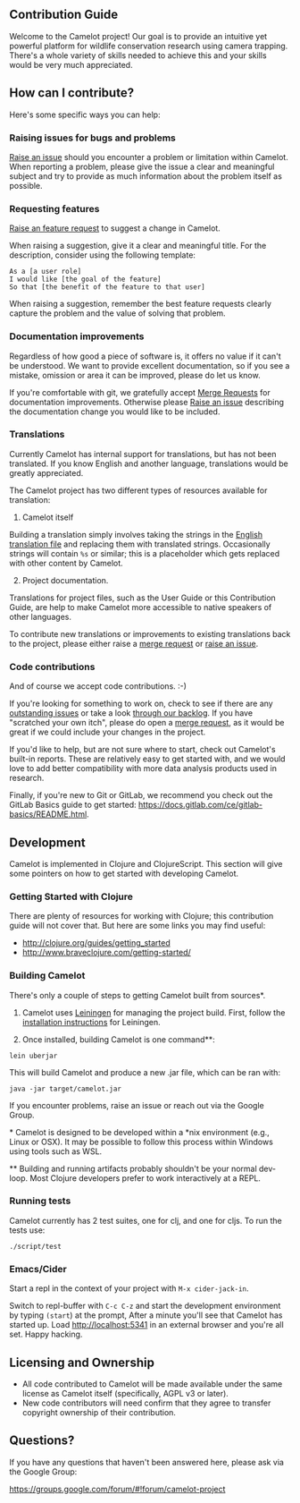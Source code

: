 ## Contribution Guide

Welcome to the Camelot project!  Our goal is to provide an intuitive yet powerful platform for wildlife conservation research using camera trapping.  There's a whole variety of skills needed to achieve this and your skills would be very much appreciated.

## How can I contribute?

Here's some specific ways you can help:

### Raising issues for bugs and problems

[Raise an issue](https://gitlab.com/camelot-project/camelot/issues) should you encounter a problem or limitation within Camelot.  When reporting a problem, please give the issue a clear and meaningful subject and try to provide as much information about the problem itself as possible.

### Requesting features

[Raise an feature request](https://tree.taiga.io/project/cshclm-camelot/issues) to suggest a change in Camelot.

When raising a suggestion, give it a clear and meaningful title.  For the description, consider using the following template:

```
As a [a user role]
I would like [the goal of the feature]
So that [the benefit of the feature to that user]
```

When raising a suggestion, remember the best feature requests clearly capture the problem and the value of solving that problem.

### Documentation improvements

Regardless of how good a piece of software is, it offers no value if it can't be understood.  We want to provide excellent documentation, so if you see a mistake, omission or area it can be improved, please do let us know.

If you're comfortable with git, we gratefully accept [Merge Requests](https://docs.gitlab.com/ce/gitlab-basics/add-merge-request.html) for documentation improvements.  Otherwise please [Raise an issue](https://gitlab.com/camelot-project/camelot/issues) describing the documentation change you would like to be included.

### Translations

Currently Camelot has internal support for translations, but has not been translated.  If you know English and another language, translations would be greatly appreciated.

The Camelot project has two different types of resources available for translation:

1. Camelot itself

Building a translation simply involves taking the strings in the [English translation file](https://gitlab.com/camelot-project/camelot/blob/master/src/cljc/camelot/translation/en.cljc) and replacing them with translated strings.  Occasionally strings will contain `%s` or similar; this is a placeholder which gets replaced with other content by Camelot.

2. Project documentation.

Translations for project files, such as the User Guide or this Contribution Guide, are help to make Camelot more accessible to native speakers of other languages.

To contribute new translations or improvements to existing translations back to the project, please either raise a [merge request](https://gitlab.com/camelot-project/camelot/merge_requests) or [raise an issue](https://gitlab.com/camelot-project/camelot/issues).

### Code contributions

And of course we accept code contributions. :-)

If you're looking for something to work on, check to see if there are any [outstanding issues](https://gitlab.com/camelot-project/camelot/issues) or take a look [through our backlog](https://tree.taiga.io/project/cshclm-camelot/backlog).  If you have "scratched your own itch", please do open a [merge request](https://gitlab.com/camelot-project/camelot/merge_requests), as it would be great if we could include your changes in the project.

If you'd like to help, but are not sure where to start, check out Camelot's built-in reports.  These are relatively easy to get started with, and we would love to add better compatibility with more data analysis products used in research.

Finally, if you're new to Git or GitLab, we recommend you check out the GitLab Basics guide to get started: https://docs.gitlab.com/ce/gitlab-basics/README.html.

## Development

Camelot is implemented in Clojure and ClojureScript.  This section will give some pointers on how to get started with developing Camelot.

### Getting Started with Clojure

There are plenty of resources for working with Clojure; this contribution guide will not cover that.  But here are some links you may find useful:

* http://clojure.org/guides/getting_started
* http://www.braveclojure.com/getting-started/

### Building Camelot

There's only a couple of steps to getting Camelot built from sources\*.

1. Camelot uses [Leiningen](https://leiningen.org/) for managing the project build.  First, follow the [installation instructions](https://leiningen.org/#install) for Leiningen.

2. Once installed, building Camelot is one command\*\*:

```
lein uberjar
```

This will build Camelot and produce a new .jar file, which can be ran with:

```
java -jar target/camelot.jar
```

If you encounter problems, raise an issue or reach out via the Google Group.

\* Camelot is designed to be developed within a \*nix environment (e.g., Linux or OSX).  It may be possible to follow this process within Windows using tools such as WSL.

\*\* Building and running artifacts probably shouldn't be your normal dev-loop.  Most Clojure developers prefer to work interactively at a REPL.

### Running tests

Camelot currently has 2 test suites, one for clj, and one for cljs. To run the tests use:

```
./script/test
```

### Emacs/Cider

Start a repl in the context of your project with `M-x cider-jack-in`.

Switch to repl-buffer with `C-c C-z` and start the development environment by
typing `(start`) at the prompt, After a minute you'll see that Camelot has
started up.  Load [http://localhost:5341](http://localhost:5341) in an
external browser and you're all set. Happy hacking.

## Licensing and Ownership

* All code contributed to Camelot will be made available under the same license as Camelot itself (specifically, AGPL v3 or later).
* New code contributors will need confirm that they agree to transfer copyright ownership of their contribution.

## Questions?

If you have any questions that haven't been answered here, please ask via the Google Group:

https://groups.google.com/forum/#!forum/camelot-project
